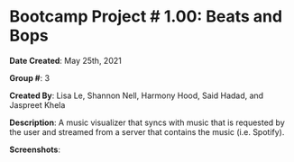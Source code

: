 # Bootcamp Project # 1.00: Beats and Bops

**Date Created**: May 25th, 2021

**Group #**: 3

**Created By**: Lisa Le, Shannon Nell, Harmony Hood, Said Hadad, and Jaspreet Khela

**Description**: A music visualizer that syncs with music that is requested by the user and streamed from a server that contains the music (i.e. Spotify).

**Screenshots**:
